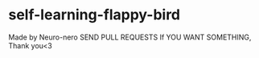 # self-learning-flappy-bird
Made by Neuro-nero SEND PULL REQUESTS If YOU WANT SOMETHING, Thank you<3
